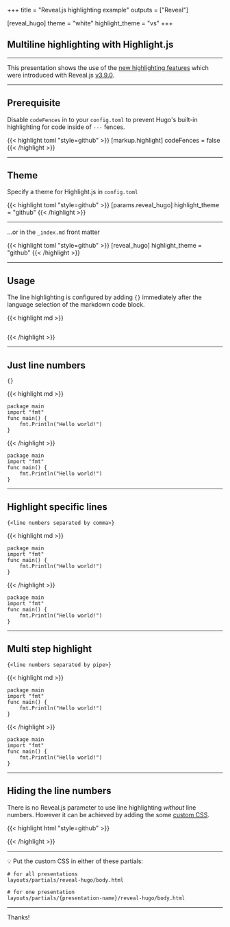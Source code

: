 +++
title = "Reveal.js highlighting example"
outputs = ["Reveal"]

[reveal_hugo]
theme = "white"
highlight_theme = "vs"
+++

## Multiline highlighting with Highlight.js

---

This presentation shows the use of the [new highlighting features](https://revealjs.com/code/) which were introduced with Reveal.js [v3.9.0](https://github.com/hakimel/reveal.js/releases/tag/3.9.0).

---

## Prerequisite

Disable `codeFences` in to your `config.toml` to prevent Hugo's built-in highlighting for code inside of `---` fences.

{{< highlight toml "style=github" >}}
[markup.highlight]
codeFences = false
{{< /highlight >}}

---

## Theme

Specify a theme for Highlight.js in `config.toml`

{{< highlight toml "style=github" >}}
[params.reveal_hugo]
highlight_theme = "github"
{{< /highlight >}}

---

...or in the `_index.md` front matter

{{< highlight toml "style=github" >}}
[reveal_hugo]
highlight_theme = "github"
{{< /highlight >}}

---

## Usage

The line highlighting is configured by adding `{}` immediately after the language selection of the markdown code block.

{{< highlight md >}}
```foo{}

```
{{< /highlight >}}

---

## Just line numbers

`{}`

{{< highlight md >}}
```go{}
package main
import "fmt"
func main() {
    fmt.Println("Hello world!")
}
```
{{< /highlight >}}

```go{}
package main
import "fmt"
func main() {
    fmt.Println("Hello world!")
}
```

---

## Highlight specific lines

`{<line numbers separated by comma>}`

{{< highlight md >}}
```go{1,3-5}
package main
import "fmt"
func main() {
    fmt.Println("Hello world!")
}
```
{{< /highlight >}}
```go{1,3-5}
package main
import "fmt"
func main() {
    fmt.Println("Hello world!")
}
```

---

## Multi step highlight

`{<line numbers separated by pipe>}`

{{< highlight md >}}
```go{1|2|3-5}
package main
import "fmt"
func main() {
    fmt.Println("Hello world!")
}
```
{{< /highlight >}}

```go{1|2|3-5}
package main
import "fmt"
func main() {
    fmt.Println("Hello world!")
}
```
---

## Hiding the line numbers

There is no Reveal.js parameter to use line highlighting *without* line numbers.
However it can be achieved by adding the some [custom CSS](https://github.com/joshed-io/reveal-hugo#adding-html-to-the-layout).

{{< highlight html "style=github" >}}
<style>
  .hljs-ln-numbers {
    display: none;
  }
</style>
{{< /highlight >}}

---

💡 Put the custom CSS in either of these partials:

```text
# for all presentations
layouts/partials/reveal-hugo/body.html
```

```text
# for one presentation
layouts/partials/{presentation-name}/reveal-hugo/body.html
```

---

Thanks!
